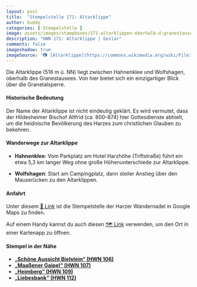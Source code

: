 ```yaml
---
layout: post
title:  "Stempelstelle 171: Altarklippe"
author: buddy
categories: [ Stempelstelle ]
image: assets/images/stampboxes/171-altarklippen-oberhalb-d-granestausees.jpg
description: "HWN 171: Altarklippe | Goslar"
comments: false
imageshadow: true
imageSource: '📷 [Altarklippe](https://commons.wikimedia.org/wiki/File:Altarklippe.jpg) von <a href="//commons.wikimedia.org/wiki/User:B.Thomas95" title="User:B.Thomas95">Thomas Binder</a> unter Lizenz [CC BY-SA 4.0](https://creativecommons.org/licenses/by-sa/4.0)'
---
```


Die Altarklippe (516 m ü. NN) liegt zwischen Hahnenklee und Wolfshagen, oberhalb des Granestausees. Von hier bietet sich ein einzigartiger Blick über die Granetalsperre. 

#### Historische Bedeutung

Der Name der Altarklippe ist nicht eindeutig geklärt. Es wird vermutet, dass der Hildesheimer Bischof Altfrid (ca. 800–874) hier Gottesdienste abhielt, um die heidnische Bevölkerung des Harzes zum christlichen Glauben zu bekehren. 

#### Wanderwege zur Altarklippe

- **Hahnenklee**: Vom Parkplatz am Hotel Harzhöhe (Triftstraße) führt ein etwa 5,3 km langer Weg ohne große Höhenunterschiede zur Altarklippe. 

- **Wolfshagen**: Start am Campingplatz, dann steiler Anstieg über den Mauserücken zu den Altarklippen. 

#### Anfahrt

Unter diesem [📍 Link](https://www.google.com/maps/dir/?api=1&origin=&destination=51.88803%2C%2010.33153) ist die Stempelstelle der Harzer Wandernadel in Google Maps zu finden.

<div class="android-only">
  Auf einem Handy kannst du auch diesen 
  <a href="geo:51.88803,10.33153">🗺️ Link</a> 
  verwenden, um den Ort in einer Kartenapp zu öffnen.
  <p></p>
</div>

#### Stempel in der Nähe

- [**„Schöne Aussicht Bielstein“ (HWN 106)**](/stempelstelle-106-schoene-aussicht-bielstein)
- [**„Maaßener Gaipel“ (HWN 107)**](/stempelstelle-107-maassener-gaipel)
- [**„Heimberg“ (HWN 109)**](/stempelstelle-109-heimberg)
- [**„Liebesbank“ (HWN 112)**](/stempelstelle-112-liebesbank)
